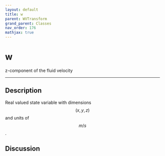 ```yaml
---
layout: default
title: w
parent: WVTransform
grand_parent: Classes
nav_order: 176
mathjax: true
---
```


#  w

z-component of the fluid velocity


---

## Description
Real valued state variable with dimensions $$(x,y,z)$$ and units of $$m/s$$.

## Discussion

